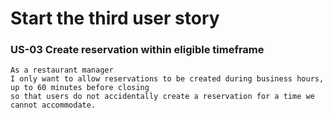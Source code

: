 # Start the third user story

### US-03 Create reservation within eligible timeframe

```
As a restaurant manager
I only want to allow reservations to be created during business hours, up to 60 minutes before closing
so that users do not accidentally create a reservation for a time we cannot accommodate.
```